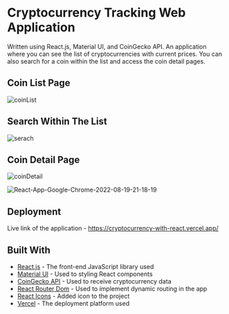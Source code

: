 # Cryptocurrency Tracking Web Application

Written using React.js, Material UI, and CoinGecko API. An application where you can see the list of cryptocurrencies with current prices. You can also search for a coin within the list and access the coin detail pages.



## Coin List Page


![coinList](https://user-images.githubusercontent.com/63050857/185689871-a9972d66-9ab6-468d-bb73-97e9dfe30bfc.png)




## Search Within The List


![serach](https://user-images.githubusercontent.com/63050857/185690029-691f9271-99c3-4a07-8664-ab04a6aa2642.png)




## Coin Detail Page


![coinDetail](https://user-images.githubusercontent.com/63050857/185690092-62817699-ab7b-48b6-b4f1-76efb024a83d.png)




![React-App-Google-Chrome-2022-08-19-21-18-19](https://user-images.githubusercontent.com/63050857/185692487-df41243e-8942-4591-b4ad-37683549299b.gif)



## Deployment

Live link of the application - https://cryptocurrency-with-react.vercel.app/


## Built With

* [React.js](https://create-react-app.dev/docs/getting-started) - The front-end JavaScript library used
* [Material UI](https://mui.com/) - Used to styling React components
* [CoinGecko API](https://www.coingecko.com/en/api) - Used to receive cryptocurrency data
* [React Router Dom](https://www.npmjs.com/package/react-router-dom) - Used to implement dynamic routing in the app
* [React Icons](https://react-icons.github.io/react-icons/) - Added icon to the project
* [Vercel](https://vercel.com/dashboard) - The deployment platform used



